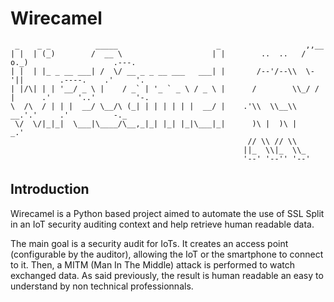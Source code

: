 # Wirecamel

     _    _ _          _____                      _                   ,,__
    | |  | (_)        /  __ \                    | |        ..  ..   / o._)                   .---.
    | |  | |_ _ __ ___| /  \/ __ _ _ __ ___   ___| |       /--'/--\\  \-'||        .----.    .'     '.
    | |/\| | | '__/ _ \ |    / _` | '_ ` _ \ / _ \ |      /        \\_/ / |      .'      '..'         '-.
    \  /\  / | | |  __/ \__/\ (_| | | | | | |  __/ |    .'\\  \\__\\  __.'.'     .'          -._
     \/  \/|_|_|  \___|\____/\__,_|_| |_| |_|\___|_|      )\ |  )\ |      _.'
                                                         // \\ // \\
                                                        ||_  \\|_  \\_
                                                        '--' '--'' '--'

## Introduction
Wirecamel is a Python based project aimed to automate the use of SSL Split in an IoT security auditing context and
help retrieve human readable data.

The main goal is a security audit for IoTs. It creates an access point (configurable by the auditor), allowing the IoT
or the smartphone to connect to it. Then, a MITM (Man In The Middle) attack is performed to watch exchanged data. As
said previously, the result is human readable an easy to understand by non technical professionnals.